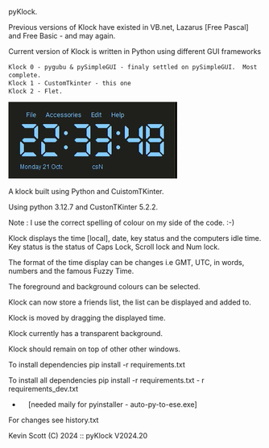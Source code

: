 pyKlock.

Previous versions of Klock have existed in VB.net, Lazarus [Free Pascal] and Free Basic - and may again.

Current version of Klock is written in Python using different GUI frameworks

    Klock 0 - pygubu & pySimpleGUI - finaly settled on pySimpleGUI.  Most complete.
    Klock 1 - CustomTkinter - this one
    Klock 2 - Flet.

<img src="resources\Klock.jpg" title="Klock Display" alt="" data-align="center">

A klock built using Python and CuistomTKinter.

Using python 3.12.7 and CustonTKinter 5.2.2.

Note : I use the correct spelling of colour on my side of the code.  :-)

Klock displays the time [local], date, key status and the computers idle time.
 Key status is the status of Caps Lock, Scroll lock and Num lock.

The format of the time display can be changes i.e GMT, UTC, in words, numbers and the famous Fuzzy Time.

The foreground and background colours can be selected.

Klock can now store a friends list, the list can be displayed and added to.

Klock is moved by dragging the displayed time.

Klock currently has a transparent background.

Klock should remain on top of other other windows.

To install dependencies pip install -r requirements.txt

To install all dependencies pip install -r requirements.txt - r requirements_dev.txt

-     [needed maily for pyinstaller - auto-py-to-ese.exe]



For changes see history.txt

Kevin Scott (C) 2024 :: pyKlock V2024.20
